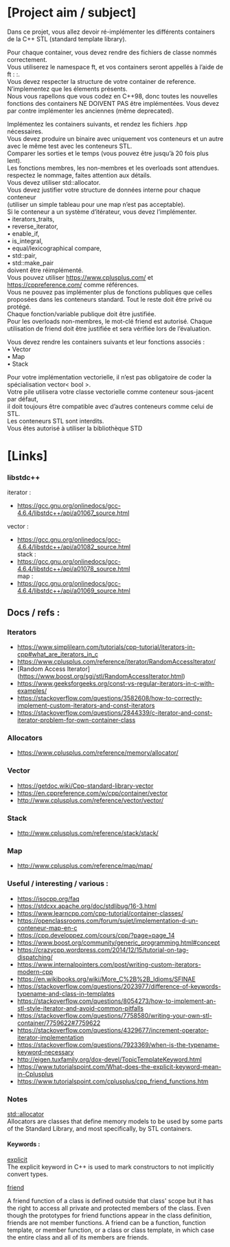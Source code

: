 # [Project aim / subject] 

Dans ce projet, vous allez devoir ré-implémenter les différents containers de la C++ STL (standard template library).  

Pour chaque container, vous devez rendre des fichiers de classe nommés correctement.  
Vous utiliserez le namespace ft, et vos containers seront appellés à l’aide de ft : :<container>.  
Vous devez respecter la structure de votre container de reference.   
N’implementez que les élements présents.  
Nous vous rapellons que vous codez en C++98, donc toutes les nouvelles fonctions des containers NE DOIVENT PAS être implémentées. 
Vous devez par contre implémenter les anciennes (même deprecated).  

Implémentez les containers suivants, et rendez les fichiers <container>.hpp nécessaires.  
Vous devez produire un binaire avec uniquement vos conteneurs et un autre avec le même test avec les conteneurs STL.  
Comparer les sorties et le temps (vous pouvez être jusqu’à 20 fois plus lent).  
Les fonctions membres, les non-membres et les overloads sont attendues.  
respectez le nommage, faites attention aux détails.  
Vous devez utiliser std::allocator.  
Vous devez justifier votre structure de données interne pour chaque conteneur  
(utiliser un simple tableau pour une map n’est pas acceptable).  
Si le conteneur a un système d’itérateur, vous devez l’implémenter.  
• iterators_traits,   
• reverse_iterator,   
• enable_if,   
• is_integral,  
• equal/lexicographical compare,  
• std::pair,   
• std::make_pair    
doivent être réimplémenté.  
Vous pouvez utiliser https://www.cplusplus.com/ et https://cppreference.com/ comme références.  
Vous ne pouvez pas implémenter plus de fonctions publiques que celles proposées dans les conteneurs standard. 
Tout le reste doit être privé ou protégé.  
Chaque fonction/variable publique doit être justifiée.  
Pour les overloads non-membres, le mot-clé friend est autorisé. 
Chaque utilisation de friend doit être justifiée et sera vérifiée lors de l’évaluation.   
 
Vous devez rendre les containers suivants et leur fonctions associés :  
• Vector  
• Map  
• Stack  

Pour votre implémentation vectorielle, il n’est pas obligatoire de coder la spécialisation vector< bool >.  
Votre pile utilisera votre classe vectorielle comme conteneur sous-jacent par défaut,  
il doit toujours être compatible avec d’autres conteneurs comme celui de STL.  
Les conteneurs STL sont interdits.  
Vous êtes autorisé à utiliser la bibliothèque STD  

# [Links]

### libstdc++ 

iterator :
- https://gcc.gnu.org/onlinedocs/gcc-4.6.4/libstdc++/api/a01067_source.html  
  
vector : 
- https://gcc.gnu.org/onlinedocs/gcc-4.6.4/libstdc++/api/a01082_source.html  
stack  : 
- https://gcc.gnu.org/onlinedocs/gcc-4.6.4/libstdc++/api/a01078_source.html  
map    : 
- https://gcc.gnu.org/onlinedocs/gcc-4.6.4/libstdc++/api/a01069_source.html   

## Docs / refs :  

### Iterators 

- https://www.simplilearn.com/tutorials/cpp-tutorial/iterators-in-cpp#what_are_iterators_in_c  
- https://www.cplusplus.com/reference/iterator/RandomAccessIterator/  
- [Random Access Iterator] (https://www.boost.org/sgi/stl/RandomAccessIterator.html)
- https://www.geeksforgeeks.org/const-vs-regular-iterators-in-c-with-examples/
- https://stackoverflow.com/questions/3582608/how-to-correctly-implement-custom-iterators-and-const-iterators
- https://stackoverflow.com/questions/2844339/c-iterator-and-const-iterator-problem-for-own-container-class

### Allocators 
- https://www.cplusplus.com/reference/memory/allocator/

### Vector   
- https://getdoc.wiki/Cpp-standard-library-vector  
- https://en.cppreference.com/w/cpp/container/vector  
- http://www.cplusplus.com/reference/vector/vector/  

### Stack    
- http://www.cplusplus.com/reference/stack/stack/  

### Map  
- http://www.cplusplus.com/reference/map/map/  

### Useful / interesting / various :   
- https://isocpp.org/faq
- https://stdcxx.apache.org/doc/stdlibug/16-3.html   
- https://www.learncpp.com/cpp-tutorial/container-classes/  
- https://openclassrooms.com/forum/sujet/implementation-d-un-conteneur-map-en-c  
- https://cpp.developpez.com/cours/cpp/?page=page_14  
- https://www.boost.org/community/generic_programming.html#concept
- https://crazycpp.wordpress.com/2014/12/15/tutorial-on-tag-dispatching/
- https://www.internalpointers.com/post/writing-custom-iterators-modern-cpp
- https://en.wikibooks.org/wiki/More_C%2B%2B_Idioms/SFINAE   
- https://stackoverflow.com/questions/2023977/difference-of-keywords-typename-and-class-in-templates  
- https://stackoverflow.com/questions/8054273/how-to-implement-an-stl-style-iterator-and-avoid-common-pitfalls  
- https://stackoverflow.com/questions/7758580/writing-your-own-stl-container/7759622#7759622  
- https://stackoverflow.com/questions/4329677/increment-operator-iterator-implementation  
- https://stackoverflow.com/questions/7923369/when-is-the-typename-keyword-necessary  
- http://eigen.tuxfamily.org/dox-devel/TopicTemplateKeyword.html
- https://www.tutorialspoint.com/What-does-the-explicit-keyword-mean-in-Cplusplus
- https://www.tutorialspoint.com/cplusplus/cpp_friend_functions.htm

### Notes

[std::allocator](https://www.cplusplus.com/reference/memory/allocator/)  
Allocators are classes that define memory models to be used by some parts of the Standard Library, and most specifically, by STL containers.  
  
#### Keywords :

[explicit](https://www.tutorialspoint.com/What-does-the-explicit-keyword-mean-in-Cplusplus)  
The explicit keyword in C++ is used to mark constructors to not implicitly convert types.

[friend](https://www.tutorialspoint.com/cplusplus/cpp_friend_functions.htm)  

A friend function of a class is defined outside that class' scope but it has the right to access all private and protected members of the class. Even though the prototypes for friend functions appear in the class definition, friends are not member functions.
A friend can be a function, function template, or member function, or a class or class template, in which case the entire class and all of its members are friends.